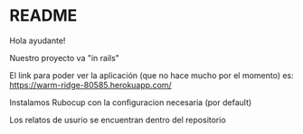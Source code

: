 # README


Hola ayudante!

Nuestro proyecto va "in rails"

El link para poder ver la aplicación (que no hace mucho por el momento) es:
https://warm-ridge-80585.herokuapp.com/

Instalamos Rubocup con la configuracion necesaria (por default)

Los relatos de usurio se encuentran dentro del repositorio
